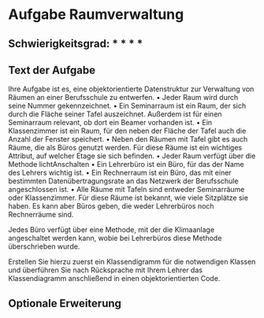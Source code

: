 # Aufgabe Raumverwaltung

## Schwierigkeitsgrad: * * * *

## Text der Aufgabe
Ihre Aufgabe ist es, eine objektorientierte Datenstruktur zur Verwaltung von Räumen an einer Berufsschule zu entwerfen. 
•	Jeder Raum wird durch seine Nummer gekennzeichnet.
•	Ein Seminarraum ist ein Raum, der sich durch die Fläche seiner Tafel auszeichnet. Außerdem ist für einen Seminarraum relevant, ob dort ein Beamer vorhanden ist.
•	Ein Klassenzimmer ist ein Raum, für den neben der Fläche der Tafel auch die Anzahl der Fenster speichert.
•	Neben den Räumen mit Tafel gibt es auch Räume, die als Büros genutzt werden. Für diese Räume ist ein wichtiges Attribut, auf welcher Etage sie sich befinden. 
•	Jeder Raum verfügt über die Methode lichtAnschalten
•	Ein Lehrerbüro ist ein Büro, für das der Name des Lehrers wichtig ist.
•	Ein Rechnerraum ist ein Büro, das mit einer bestimmten Datenübertragungsrate an das Netzwerk der Berufsschule angeschlossen ist.
•	Alle Räume mit Tafeln sind entweder Seminarräume oder Klassenzimmer. Für diese Räume ist bekannt, wie viele Sitzplätze sie haben. Es kann aber Büros geben, die weder Lehrerbüros noch Rechnerräume sind.

Jedes Büro verfügt über eine Methode, mit der die Klimaanlage angeschaltet werden kann, wobie bei Lehrerbüros diese Methode überschrieben wurde.	

Erstellen Sie hierzu zuerst ein Klassendigramm für die notwendigen Klassen und überführen Sie nach Rücksprache mit Ihrem Lehrer das Klassendiagramm anschließend in einen objektorientierten Code.

## Optionale Erweiterung


